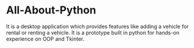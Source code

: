 # All-About-Python
It is a desktop application which provides features like adding a vehicle for rental or renting a vehicle.
It is a prototype built in python for hands-on experience on OOP and Tkinter.
